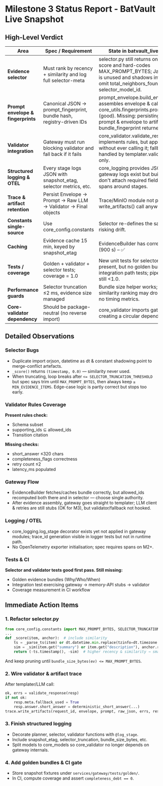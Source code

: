 # Milestone 3 Status Report - BatVault Live Snapshot

## High-Level Verdict

| Area | Spec / Requirement | State in batvault_live_snapshot | Gaps / Issues |
|------|-------------------|--------------------------------|---------------|
| **Evidence selector** | Must rank by recency + similarity and log full selector-meta | selector.py still returns only the recency score and hard-codes MAX_PROMPT_BYTES; Jaccard helper is unused and shadows imports. Logs omit total_neighbors_found & selector_model_id. | Implement real similarity term; remove duplicate constants; emit complete meta block. |
| **Prompt envelope & fingerprints** | Canonical JSON → prompt_fingerprint, bundle hash, registry-driven IDs | prompt_envelope.build_envelope() assembles envelope & calls core_utils.fingerprints.prompt_fingerprint (good). Missing: persisting rendered prompt & envelope to artifact store; no bundle_fingerprint returned. | Add bundle_fingerprint, write envelope/prompt to MinIO under request_id. |
| **Validator integration** | Gateway must run blocking validator and fall back if it fails | core_validator.validate_response() implements rules, but app.py imports it without ever calling it; fallback still handled by templater.validate_and_fix only. | Invoke validator after LLM / templater, record report, set meta.fallback_used. |
| **Structured logging & OTEL** | Every stage logs JSON with snapshot_etag, selector metrics, etc. | core_logging provides JSON formatter; gateway logs exist but builder/selector don't attach required fields; no OTEL spans around stages. | Wrap planner/selector/validator in @log_stage or spans, include required keys. |
| **Trace & artifact retention** | Persist Envelope → Prompt → Raw LLM → Validator → Final objects | Trace/MinIO module not present; no write_artifacts() call anywhere. | Add gateway.trace package and wire it from app.py. |
| **Constants single-source** | Use core_config.constants | Selector re-defines the same constants, risking drift. | Import only from core_config; delete local copies. |
| **Caching** | Evidence cache 15 min, keyed by snapshot_etag | EvidenceBuilder has correct hash & TTL (900 s) – ✅ | |
| **Tests / coverage** | Golden + validator + selector tests; coverage = 1.0 | New unit tests for selector & validator present, but no golden bundles nor integration path tests; pipeline coverage still <1.0. | Add frozen bundle fixtures + end-to-end test that exercises gateway → validator. |
| **Performance guards** | Selector truncation ≤2 ms, evidence size managed | Bundle size helper works; lack of similarity ranking may drop wrong items; no timing metrics. | Time selector & emit metric; consider asyncio timeout. |
| **Core-validator dependency** | Should be package-neutral (no reverse import) | core_validator imports gateway.models, creating a circular dependency violation. | Move shared Pydantic models to core_models & depend downward only. |

## Detailed Observations

### Selector Bugs

- Duplicate import orjson, datetime as dt & constant shadowing point to merge-conflict artefacts.
- `_score()` returns `(timestamp, 0.0)` — similarity never used.
- When truncating, loop breaks after `<= SELECTOR_TRUNCATION_THRESHOLD` but spec says trim until `MAX_PROMPT_BYTES`, then always keep `≥ MIN_EVIDENCE_ITEMS`. Edge-case logic is partly correct but stops too early.

### Validator Rules Coverage

**Present rules check:**
- Schema subset
- supporting_ids ⊆ allowed_ids
- Transition citation

**Missing checks:**
- short_answer ≤320 chars
- completeness_flags correctness
- retry count ≤2
- latency_ms populated

### Gateway Flow

- EvidenceBuilder fetches/caches bundle correctly, but allowed_ids recomputed both there and in selector — choose single authority.
- After evidence assembly, gateway goes straight to templater; LLM client & retries are still stubs (OK for M3), but validator/fallback not hooked.

### Logging / OTEL

- core_logging.log_stage decorator exists yet not applied in gateway modules; trace_id generation visible in logger tests but not in runtime path.
- No OpenTelemetry exporter initialisation; spec requires spans on M2+.

### Tests & CI

**Selector and validator tests good first pass. Still missing:**
- Golden evidence bundles (Why/Who/When)
- Integration test exercising gateway → memory-API stubs → validator
- Coverage measurement in CI workflow

## Immediate Action Items

### 1. Refactor selector.py

```python
from core_config.constants import MAX_PROMPT_BYTES, SELECTOR_TRUNCATION_THRESHOLD, MIN_EVIDENCE_ITEMS
...
def _score(item, anchor):  # include similarity
    ts = _parse_ts(item) or dt.datetime.min.replace(tzinfo=dt.timezone.utc)
    sim = _sim(item.get("summary") or item.get("description"), anchor.rationale)
    return (-ts.timestamp(), -sim)  # higher recency & similarity → smaller tuple
```

And keep pruning until `bundle_size_bytes(ev) <= MAX_PROMPT_BYTES`.

### 2. Wire validator & artifact trace

After templater/LLM call:

```python
ok, errs = validate_response(resp)
if not ok:
    resp.meta.fallback_used = True
    resp.answer.short_answer = deterministic_short_answer(...)
trace.write_artifacts(request_id, envelope, prompt, raw_json, errs, resp)
```

### 3. Finish structured logging

- Decorate planner, selector, validator functions with `@log_stage`.
- Include snapshot_etag, selector_truncation, bundle_size_bytes, etc.
- Split models to core_models so core_validator no longer depends on gateway internals.

### 4. Add golden bundles & CI gate

- Store snapshot fixtures under `services/gateway/tests/golden/`.
- In CI, compute coverage and assert `completeness_debt == 0`.